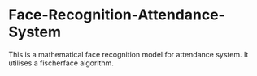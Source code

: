# Face-Recognition-Attendance-System
This is a mathematical face recognition model for attendance system. 
It utilises a fischerface algorithm.
